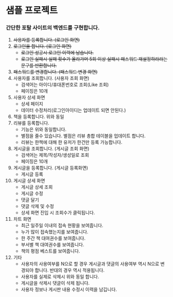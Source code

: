 # 샘플 프로젝트

### 간단한 포탈 사이트의 백엔드를 구현합니다.
1. ~~사용자를 등록합니다. (로그인 화면)~~
2. ~~로그인을 합니다. (로그인 화면)~~
   - ~~로그인 성공시 로그인 이력에 남습니다.~~
   - ~~로그인 실패시 실패 횟수가 올라가며 5회 이상 실패시 패스워드 재설정하라라는 문구를 반환합니다.~~ 
3. ~~패스워드를 변경합니다. (패스워드 변경 화면)~~ 
4. 사용자를 조회합니다. (사용자 조회 화면)
   - 검색어는 아이디/휴대폰번호로 조회(Like 조회)
   - 페이징은 10개
5. 사용자 상세 화면
   - 상세 페이지
   - 데이터 수정처리(로그인아이디는 업데이트 되면 안된다.)
6. 책을 등록합니다. 위와 동일
7. 리뷰를 등록합니다.
    - 기능은 위와 동일합니다.
    - 별점을 줄수 있습니다. 별점은 리뷰 총합 테이블을 업데이트 합니다.
    - 리뷰는 한책에 대해 한 유저가 한건만 등록 가능합니다.
8. 게시글을 조회합니다. (게시글 조회 화면)
   - 검색어는 제목/작성자/생성일로 조회
   - 페이징은 10개
9. 게시글을 등록합니다. (게시글 등록화면)
   - 게시글 등록
10. 게시글 상세 화면
    - 게시글 상세 조회
    - 게시글 수정
    - 댓글 달기
    - 댓글 삭제 및 수정
    - 상세 화면 진입 시 조회수가 클릭됩니다.
11. 차트 화면
    - 최근 일주일 이내의 접속 현황을 보여줍니다.
    - 누가 많이 접속했는지를 보여줍니다.
    - 한 주간 책 대여권수를 보여줍니다.
    - 부서별 책 대여권수를 보여줍니다.
    - 책의 평점 베스트를 보여줍니다.
12. 기타
    - 사용자의 사용여부를 N으로 할 경우 게시글과 댓글의 사용여부 역시 N으로 변경되야 합니다. 반대의 경우 역시 적용됩니다.
    - 사용자를 실제로 삭제시 위와 동일 합니다. 
    - 게시글을 삭제시 댓글이 삭제 됩니다.
    - 사용자 정보나 게시판 내용 수정시 이력을 남깁니다. 



